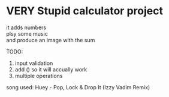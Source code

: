 # VERY Stupid calculator project
it adds numbers \
plsy some music \
and produce an image with the sum

TODO:
1. input validation
2. add () so it will accually work
3. multiple operations

song used: Huey - Pop, Lock & Drop It (Izzy Vadim Remix)
